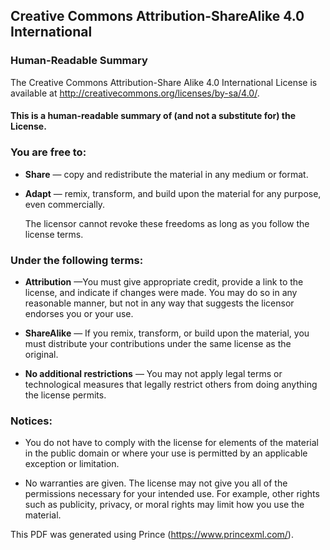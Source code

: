 ## Creative Commons Attribution-ShareAlike 4.0 International

### Human-Readable Summary 
  

The Creative Commons Attribution-Share Alike 4.0  International  License is available at
http://creativecommons.org/licenses/by-sa/4.0/.

#### This is a human-readable summary of (and not a substitute for) the License.
  

### You are free to:


*  **Share** — copy and redistribute the material in any medium or  format.

*  **Adapt** — remix, transform, and build upon the material for any purpose, even commercially.

   The licensor cannot revoke these freedoms  as long as  you follow the license terms.  

### Under the following terms:

*  **Attribution** —You must give appropriate credit, provide a link to the license, and indicate if changes were made. You may do so in any reasonable manner, but not in any way that suggests the licensor endorses you or your use.

*  **ShareAlike** — If you remix, transform, or build upon the material, you must distribute your contributions under the same license as the original.  

*  **No additional restrictions** — You may not apply legal terms or technological measures that legally restrict others from doing anything the license  permits.


### Notices:

* You do not have to comply with the license for elements of the material in the public domain or where your use is permitted by an applicable exception or limitation.

* No warranties are given. The license may not give you all of the permissions necessary for your intended use. For example, other rights such as publicity, privacy, or moral rights may limit how you use the material.

  

This PDF was generated using Prince (https://www.princexml.com/).